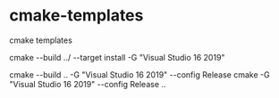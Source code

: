 # cmake-templates
cmake templates



cmake --build ../ --target install -G "Visual Studio 16 2019"

cmake --build .. -G "Visual Studio 16 2019" --config Release
cmake -G "Visual Studio 16 2019" --config Release ..